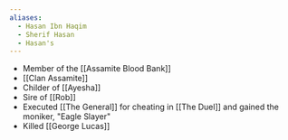 ```yaml
---
aliases:
  - Hasan Ibn Haqim
  - Sherif Hasan
  - Hasan's
---
```

- Member of the [[Assamite Blood Bank]]
- [[Clan Assamite]]
- Childer of [[Ayesha]]
- Sire of [[Rob]]
- Executed [[The General]] for cheating in [[The Duel]] and gained the moniker, "Eagle Slayer"
- Killed [[George Lucas]]